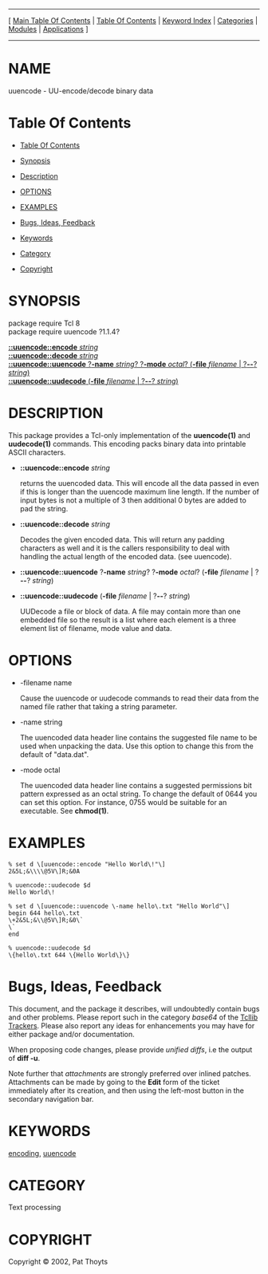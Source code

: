 
[//000000001]: # (uuencode \- Text encoding & decoding binary data)
[//000000002]: # (Generated from file 'uuencode\.man' by tcllib/doctools with format 'markdown')
[//000000003]: # (Copyright &copy; 2002, Pat Thoyts)
[//000000004]: # (uuencode\(n\) 1\.1\.4 tcllib "Text encoding & decoding binary data")

<hr> [ <a href="../../../../toc.md">Main Table Of Contents</a> &#124; <a
href="../../../toc.md">Table Of Contents</a> &#124; <a
href="../../../../index.md">Keyword Index</a> &#124; <a
href="../../../../toc0.md">Categories</a> &#124; <a
href="../../../../toc1.md">Modules</a> &#124; <a
href="../../../../toc2.md">Applications</a> ] <hr>

# NAME

uuencode \- UU\-encode/decode binary data

# <a name='toc'></a>Table Of Contents

  - [Table Of Contents](#toc)

  - [Synopsis](#synopsis)

  - [Description](#section1)

  - [OPTIONS](#section2)

  - [EXAMPLES](#section3)

  - [Bugs, Ideas, Feedback](#section4)

  - [Keywords](#keywords)

  - [Category](#category)

  - [Copyright](#copyright)

# <a name='synopsis'></a>SYNOPSIS

package require Tcl 8  
package require uuencode ?1\.1\.4?  

[__::uuencode::encode__ *string*](#1)  
[__::uuencode::decode__ *string*](#2)  
[__::uuencode::uuencode__ ?__\-name__ *string*? ?__\-mode__ *octal*? \(__\-file__ *filename* &#124; ?__\-\-__? *string*\)](#3)  
[__::uuencode::uudecode__ \(__\-file__ *filename* &#124; ?__\-\-__? *string*\)](#4)  

# <a name='description'></a>DESCRIPTION

This package provides a Tcl\-only implementation of the __uuencode\(1\)__ and
__uudecode\(1\)__ commands\. This encoding packs binary data into printable
ASCII characters\.

  - <a name='1'></a>__::uuencode::encode__ *string*

    returns the uuencoded data\. This will encode all the data passed in even if
    this is longer than the uuencode maximum line length\. If the number of input
    bytes is not a multiple of 3 then additional 0 bytes are added to pad the
    string\.

  - <a name='2'></a>__::uuencode::decode__ *string*

    Decodes the given encoded data\. This will return any padding characters as
    well and it is the callers responsibility to deal with handling the actual
    length of the encoded data\. \(see uuencode\)\.

  - <a name='3'></a>__::uuencode::uuencode__ ?__\-name__ *string*? ?__\-mode__ *octal*? \(__\-file__ *filename* &#124; ?__\-\-__? *string*\)

  - <a name='4'></a>__::uuencode::uudecode__ \(__\-file__ *filename* &#124; ?__\-\-__? *string*\)

    UUDecode a file or block of data\. A file may contain more than one embedded
    file so the result is a list where each element is a three element list of
    filename, mode value and data\.

# <a name='section2'></a>OPTIONS

  - \-filename name

    Cause the uuencode or uudecode commands to read their data from the named
    file rather that taking a string parameter\.

  - \-name string

    The uuencoded data header line contains the suggested file name to be used
    when unpacking the data\. Use this option to change this from the default of
    "data\.dat"\.

  - \-mode octal

    The uuencoded data header line contains a suggested permissions bit pattern
    expressed as an octal string\. To change the default of 0644 you can set this
    option\. For instance, 0755 would be suitable for an executable\. See
    __chmod\(1\)__\.

# <a name='section3'></a>EXAMPLES

    % set d \[uuencode::encode "Hello World\!"\]
    2&5L;&\\\\@5V\]R;&0A

    % uuencode::uudecode $d
    Hello World\!

    % set d \[uuencode::uuencode \-name hello\.txt "Hello World"\]
    begin 644 hello\.txt
    \+2&5L;&\\@5V\]R;&0\`
    \`
    end

    % uuencode::uudecode $d
    \{hello\.txt 644 \{Hello World\}\}

# <a name='section4'></a>Bugs, Ideas, Feedback

This document, and the package it describes, will undoubtedly contain bugs and
other problems\. Please report such in the category *base64* of the [Tcllib
Trackers](http://core\.tcl\.tk/tcllib/reportlist)\. Please also report any ideas
for enhancements you may have for either package and/or documentation\.

When proposing code changes, please provide *unified diffs*, i\.e the output of
__diff \-u__\.

Note further that *attachments* are strongly preferred over inlined patches\.
Attachments can be made by going to the __Edit__ form of the ticket
immediately after its creation, and then using the left\-most button in the
secondary navigation bar\.

# <a name='keywords'></a>KEYWORDS

[encoding](\.\./\.\./\.\./\.\./index\.md\#encoding),
[uuencode](\.\./\.\./\.\./\.\./index\.md\#uuencode)

# <a name='category'></a>CATEGORY

Text processing

# <a name='copyright'></a>COPYRIGHT

Copyright &copy; 2002, Pat Thoyts
